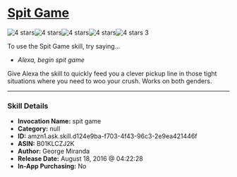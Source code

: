 # [Spit Game](http://alexa.amazon.com/#skills/amzn1.ask.skill.d124e9ba-f703-4f43-96c3-2e9ea421446f)
![4 stars](../../images/ic_star_black_18dp_1x.png)![4 stars](../../images/ic_star_black_18dp_1x.png)![4 stars](../../images/ic_star_black_18dp_1x.png)![4 stars](../../images/ic_star_black_18dp_1x.png)![4 stars](../../images/ic_star_border_black_18dp_1x.png) 3

To use the Spit Game skill, try saying...

* *Alexa, begin spit game*

Give Alexa the skill to quickly feed you a clever pickup line in those tight situations where you need to woo your crush.  Works on both genders.

***

### Skill Details

* **Invocation Name:** spit game
* **Category:** null
* **ID:** amzn1.ask.skill.d124e9ba-f703-4f43-96c3-2e9ea421446f
* **ASIN:** B01KLCZJ2K
* **Author:** George Miranda
* **Release Date:** August 18, 2016 @ 04:22:28
* **In-App Purchasing:** No
